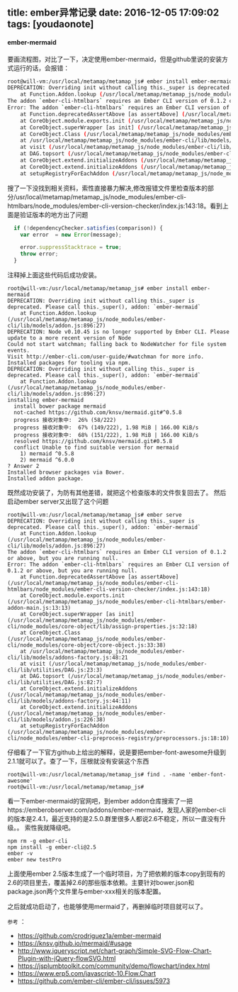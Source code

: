
title: ember异常记录
date: 2016-12-05 17:09:02
tags: [youdaonote]
---

#### ember-mermaid
要画流程图，对比了一下，决定使用ember-mermaid，但是github里说的安装方式运行的话，会报错：
```bash
root@will-vm:/usr/local/metamap/metamap_js# ember install ember-mermaid
DEPRECATION: Overriding init without calling this._super is deprecated. Please call this._super(), addon: `ember-mermaid`
    at Function.Addon.lookup (/usr/local/metamap/metamap_js/node_modules/ember-cli/lib/models/addon.js:896:27)
The addon `ember-cli-htmlbars` requires an Ember CLI version of 0.1.2 or above, but you are running null.
Error: The addon `ember-cli-htmlbars` requires an Ember CLI version of 0.1.2 or above, but you are running null.
    at Function.deprecatedAssertAbove [as assertAbove] (/usr/local/metamap/metamap_js/node_modules/ember-cli-htmlbars/node_modules/ember-cli-version-checker/index.js:143:18)
    at CoreObject.module.exports.init (/usr/local/metamap/metamap_js/node_modules/ember-cli-htmlbars/ember-addon-main.js:13:13)
    at CoreObject.superWrapper [as init] (/usr/local/metamap/metamap_js/node_modules/ember-cli/node_modules/core-object/lib/assign-properties.js:32:18)
    at CoreObject.Class (/usr/local/metamap/metamap_js/node_modules/ember-cli/node_modules/core-object/core-object.js:33:38)
    at /usr/local/metamap/metamap_js/node_modules/ember-cli/lib/models/addons-factory.js:48:21
    at visit (/usr/local/metamap/metamap_js/node_modules/ember-cli/lib/utilities/DAG.js:23:3)
    at DAG.topsort (/usr/local/metamap/metamap_js/node_modules/ember-cli/lib/utilities/DAG.js:82:7)
    at CoreObject.extend.initializeAddons (/usr/local/metamap/metamap_js/node_modules/ember-cli/lib/models/addons-factory.js:44:11)
    at CoreObject.extend.initializeAddons (/usr/local/metamap/metamap_js/node_modules/ember-cli/lib/models/addon.js:226:38)
    at setupRegistryForEachAddon (/usr/local/metamap/metamap_js/node_modules/ember-cli/node_modules/ember-cli-preprocess-registry/preprocessors.js:18:10)
```

搜了一下没找到相关资料，索性直接暴力解决,修改报错文件里检查版本的部分/usr/local/metamap/metamap_js/node_modules/ember-cli-htmlbars/node_modules/ember-cli-version-checker/index.js:143:18。看到上面是验证版本的地方出了问题
```javascript
  if (!dependencyChecker.satisfies(comparison)) {
    var error  = new Error(message);

    error.suppressStacktrace = true;
    throw error;
  }

```
注释掉上面这些代码后成功安装。
```
root@will-vm:/usr/local/metamap/metamap_js# ember install ember-mermaid
DEPRECATION: Overriding init without calling this._super is deprecated. Please call this._super(), addon: `ember-mermaid`
    at Function.Addon.lookup (/usr/local/metamap/metamap_js/node_modules/ember-cli/lib/models/addon.js:896:27)
DEPRECATION: Node v0.10.45 is no longer supported by Ember CLI. Please update to a more recent version of Node
Could not start watchman; falling back to NodeWatcher for file system events.
Visit http://ember-cli.com/user-guide/#watchman for more info.
Installed packages for tooling via npm.
DEPRECATION: Overriding init without calling this._super is deprecated. Please call this._super(), addon: `ember-mermaid`
    at Function.Addon.lookup (/usr/local/metamap/metamap_js/node_modules/ember-cli/lib/models/addon.js:896:27)
installing ember-mermaid
  install bower package mermaid
  not-cached https://github.com/knsv/mermaid.git#^0.5.8
  progress 接收对象中:  26% (58/222)
  progress 接收对象中:  67% (149/222), 1.98 MiB | 166.00 KiB/s
  progress 接收对象中:  68% (151/222), 1.98 MiB | 166.00 KiB/s
  resolved https://github.com/knsv/mermaid.git#0.5.8
  conflict Unable to find suitable version for mermaid
    1) mermaid ^0.5.8
    2) mermaid ^6.0.0
? Answer 2
Installed browser packages via Bower.
Installed addon package.

```
既然成功安装了，为防有其他差错，就把这个检查版本的文件恢复回去了。
然后启动ember server又出现了这个问题
```
root@will-vm:/usr/local/metamap/metamap_js# ember serve
DEPRECATION: Overriding init without calling this._super is deprecated. Please call this._super(), addon: `ember-mermaid`
    at Function.Addon.lookup (/usr/local/metamap/metamap_js/node_modules/ember-cli/lib/models/addon.js:896:27)
The addon `ember-cli-htmlbars` requires an Ember CLI version of 0.1.2 or above, but you are running null.
Error: The addon `ember-cli-htmlbars` requires an Ember CLI version of 0.1.2 or above, but you are running null.
    at Function.deprecatedAssertAbove [as assertAbove] (/usr/local/metamap/metamap_js/node_modules/ember-cli-htmlbars/node_modules/ember-cli-version-checker/index.js:143:18)
    at CoreObject.module.exports.init (/usr/local/metamap/metamap_js/node_modules/ember-cli-htmlbars/ember-addon-main.js:13:13)
    at CoreObject.superWrapper [as init] (/usr/local/metamap/metamap_js/node_modules/ember-cli/node_modules/core-object/lib/assign-properties.js:32:18)
    at CoreObject.Class (/usr/local/metamap/metamap_js/node_modules/ember-cli/node_modules/core-object/core-object.js:33:38)
    at /usr/local/metamap/metamap_js/node_modules/ember-cli/lib/models/addons-factory.js:48:21
    at visit (/usr/local/metamap/metamap_js/node_modules/ember-cli/lib/utilities/DAG.js:23:3)
    at DAG.topsort (/usr/local/metamap/metamap_js/node_modules/ember-cli/lib/utilities/DAG.js:82:7)
    at CoreObject.extend.initializeAddons (/usr/local/metamap/metamap_js/node_modules/ember-cli/lib/models/addons-factory.js:44:11)
    at CoreObject.extend.initializeAddons (/usr/local/metamap/metamap_js/node_modules/ember-cli/lib/models/addon.js:226:38)
    at setupRegistryForEachAddon (/usr/local/metamap/metamap_js/node_modules/ember-cli/node_modules/ember-cli-preprocess-registry/preprocessors.js:18:10)

```

仔细看了一下官方github上给出的解释，说是要把ember-font-awesome升级到2.1.1就可以了。查了一下，压根就没有安装这个东西
```
root@will-vm:/usr/local/metamap/metamap_js# find . -name 'ember-font-awesome'
root@will-vm:/usr/local/metamap/metamap_js# 

```
看一下ember-mermaid的官网吧，到ember addon仓库搜索了一把https://emberobserver.com/addons/ember-mermaid，发现人家的ember-cli的版本是2.4.1，最近支持的是2.5.0.群里很多人都说2.6不稳定，所以一直没有升级。。
索性我就降级吧。
```
npm rm -g ember-cli
npm install -g ember-cli@2.5
ember -v
ember new testPro
```
上面使用ember 2.5版本生成了一个临时项目，为了把依赖的版本copy到现有的2.6的项目里去，覆盖掉2.6的那些版本依赖。主要针对bower.json和package.json两个文件里与ember-xxx相关的版本配置。

之后就成功启动了，也能够使用mermaid了，再删掉临时项目就可以了。

`参考` ：
 - https://github.com/crodriguez1a/ember-mermaid
 - https://knsv.github.io/mermaid/#usage
 - http://www.jqueryscript.net/chart-graph/Simple-SVG-Flow-Chart-Plugin-with-jQuery-flowSVG.html
 - https://jsplumbtoolkit.com/community/demo/flowchart/index.html
 - https://www.erp5.com/javascript-10.Flow.Chart
 - https://github.com/ember-cli/ember-cli/issues/5973
